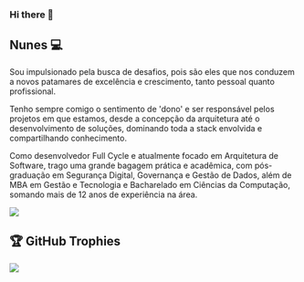 ### Hi there 👋

<!--
**ricardo-jnunes/ricardo-jnunes** is a ✨ _special_ ✨ repository because its `README.md` (this file) appears on your GitHub profile.

Here are some ideas to get you started:

- 🔭 I’m currently working on ...
- 🌱 I’m currently learning ...
- 👯 I’m looking to collaborate on ...
- 🤔 I’m looking for help with ...
- 💬 Ask me about ...
- 📫 How to reach me: ...
- 😄 Pronouns: ...
- ⚡ Fun fact: ...
-->

## Nunes 💻

Sou impulsionado pela busca de desafios, pois são eles que nos conduzem a novos patamares de excelência e crescimento, tanto pessoal quanto profissional. 

Tenho sempre comigo o sentimento de 'dono' e ser responsável pelos projetos em que estamos, desde a concepção da arquitetura até o desenvolvimento de soluções, dominando toda a stack envolvida e compartilhando conhecimento. 

Como desenvolvedor Full Cycle e atualmente focado em Arquitetura de Software, trago uma grande bagagem prática e acadêmica, com pós-graduação em Segurança Digital, Governança e Gestão de Dados, além de MBA em Gestão e Tecnologia e Bacharelado em Ciências da Computação, somando mais de 12 anos de experiência na área.

<a href="https://github.com/ricardo-jnunes/ricardo-jnunes">
  <img align="center" src="https://github-readme-stats.vercel.app/api/top-langs/?username=ricardo-jnunes&layout=compact&langs_count=8" />
</a>

## 🏆 GitHub Trophies
![](https://github-profile-trophy.vercel.app/?username=ricardo-jnunes)

